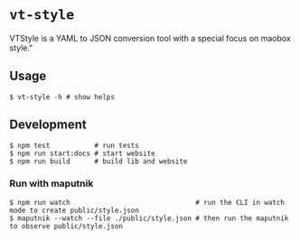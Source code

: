 # `vt-style`

VTStyle is a YAML to JSON conversion tool with a special focus on maobox style."

## Usage

```shell
$ vt-style -h # show helps
```

## Development

```shell
$ npm test           # run tests
$ npm run start:docs # start website
$ npm run build      # build lib and website
```

### Run with maputnik

```shell
$ npm run watch                               # run the CLI in watch mode to create public/style.json
$ maputnik --watch --file ./public/style.json # then run the maputnik to observe public/style.json
```
